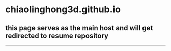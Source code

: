 # chiaolinghong3d.github.io

## this page serves as the main host and will get redirected to resume repository

---
